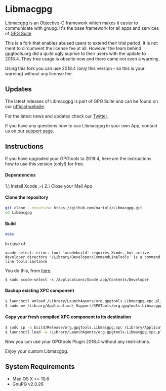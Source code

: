Libmacgpg
=========

Libmacgpg is an Objective-C framework which makes it easier to communicate with gnupg.
It's the base framework for all apps and services of [GPG Suite](https://gpgtools.org)

This is a fork that enables abused users to extend their trial period. It is not ment to
circumvent the license fee at all. However the team behind gpgtools.org did a quite ugly
suprise to their users with the update to 2018.4. They free usage is obsolte now and there
came not even a warning.

Using this fork you can use 2018.4 (only this version - so this is your warning)  without any
license fee.

Updates
-------

The latest releases of Libmacgpg is part of GPG Suite and can be found on our [official website](https://gpgtools.org).

For the latest news and updates check our [Twitter](https://twitter.com/gpgtools).

If you have any questions how to use Libmacgpg in your own App, contact us on our [support page](https://gpgtools.tenderapp.com).


Instructions
-----

If you have upgraded your GPGtools to 2018.4, here are the instructions how to use this version (only!) for free.

#### Dependencies

1.) Install Xcode ;-)
2.) Close your Mail App

#### Clone the repository
```bash
git clone --recursive https://github.com/marioli/Libmacgpg.git
cd Libmacgpg
```

#### Build
```bash
make
```

In case of: 

```shell
xcode-select: error: tool 'xcodebuild' requires Xcode, but active developer directory '/Library/Developer/CommandLineTools' is a command line tools instance
```

You do this, from [here](https://stackoverflow.com/a/17980786/6888648). 

```shell
$ sudo xcode-select -s /Applications/Xcode.app/Contents/Developer
```

#### Backup existing XPC component

```bash
$ launchctl unload /Library/LaunchAgents/org.gpgtools.Libmacgpg.xpc.plist
$ sudo mv /Library/Application\ Support/GPGTools/org.gpgtools.Libmacgpg.xpc /Library/Application\ Support/GPGTools/org.gpgtools.Libmacgpg.xpc.bak
```

#### Copy your fresh compiled XPC component to its destination

```bash
$ sudo cp -a build/Release/org.gpgtools.Libmacgpg.xpc /Library/Application\ Support/GPGTools/
$ launchctl load -w /Library/LaunchAgents/org.gpgtools.Libmacgpg.xpc.plist
```

Now you can use your GPGtools Plugin 2018.4 without any restrictions.

Enjoy your custom Libmacgpg.


System Requirements
-------------------

* Mac OS X >= 10.6
* GnuPG v2.0.26
